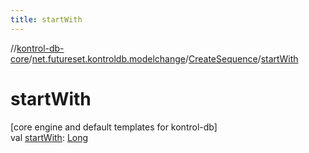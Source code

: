 ```yaml
---
title: startWith
---
```

//[kontrol-db-core](../../../index.html)/[net.futureset.kontroldb.modelchange](../index.html)/[CreateSequence](index.html)/[startWith](start-with.html)



# startWith



[core engine and default templates for kontrol-db]\
val [startWith](start-with.html): [Long](https://kotlinlang.org/api/latest/jvm/stdlib/kotlin/-long/index.html)




